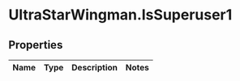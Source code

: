 # UltraStarWingman.IsSuperuser1

## Properties

Name | Type | Description | Notes
------------ | ------------- | ------------- | -------------


